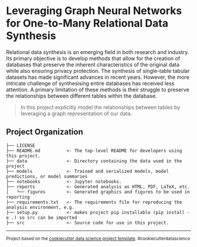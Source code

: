 Leveraging Graph Neural Networks for One-to-Many
Relational Data Synthesis
==============================

Relational data synthesis is an emerging field in both research and industry. Its primary objective is
to develop methods that allow for the creation of databases that preserve the inherent characteristics
of the original data while also ensuring privacy protection. The synthesis of single-table tabular
datasets has made significant advances in recent years. However, the more intricate challenge of
synthesising entire databases has received less attention. A primary limitation of these methods is
their struggle to preserve the relationships between different tables within the database.

>In this project explicitly model the relationships between tables by leveraging a graph representation of our data.

Project Organization
------------

    ├── LICENSE
    ├── README.md          <- The top-level README for developers using this project.
    ├── data               <- Directory containing the data used in the project
    ├── models             <- Trained and serialized models, model predictions, or model summaries
    ├── notebooks          <- Jupyter notebooks.
    ├── reports            <- Generated analysis as HTML, PDF, LaTeX, etc.
    │   └── figures        <- Generated graphics and figures to be used in reporting
    ├── requirements.txt   <- The requirements file for reproducing the analysis environment, e.g.
    ├── setup.py           <- makes project pip installable (pip install -e .) so src can be imported
    ├── src                <- Source code for use in this project.
<!--     
│   ├── __init__.py    <- Makes src a Python module
    │   │
    │   ├── data           <- Scripts to download or generate data
    │   │   └── make_dataset.py
    │   │
    │   ├── features       <- Scripts to turn raw data into features for modeling
    │   │   └── build_features.py
    │   │
    │   ├── models         <- Scripts to train models and then use trained models to make
    │   │   │                 predictions
    │   │   ├── predict_model.py
    │   │   └── train_model.py
    │   │
    │   └── visualization  <- Scripts to create exploratory and results oriented visualizations
    │       └── visualize.py
    │
    └── tox.ini            <- tox file with settings for running tox; see tox.readthedocs.io -->


--------

<p><small>Project based on the <a target="_blank" href="https://drivendata.github.io/cookiecutter-data-science/">cookiecutter data science project template</a>. #cookiecutterdatascience</small></p>
